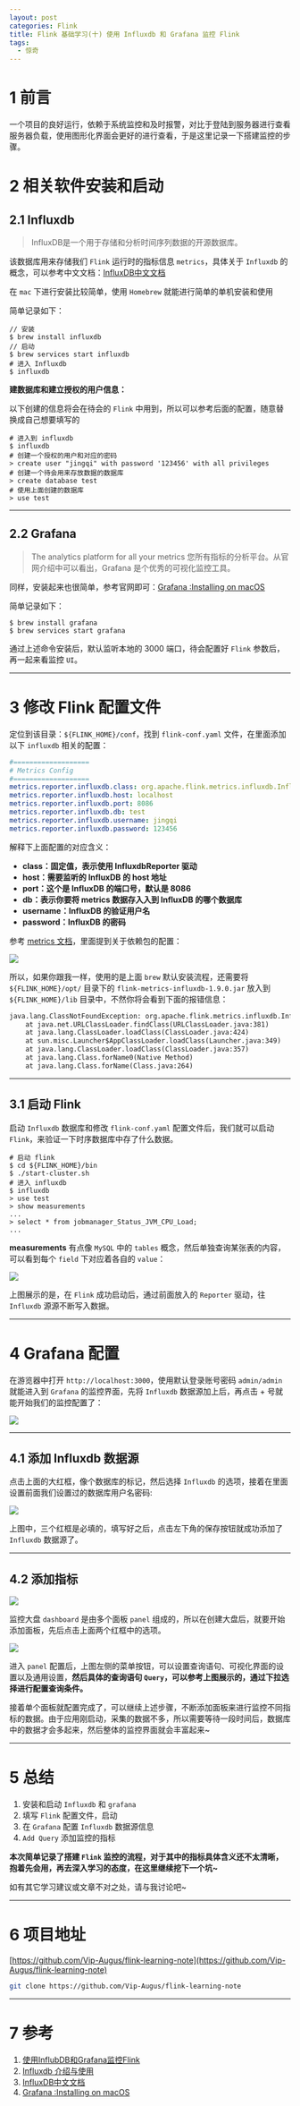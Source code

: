 ```yaml
---
layout: post
categories: Flink
title: Flink 基础学习(十) 使用 Influxdb 和 Grafana 监控 Flink
tags:
  - 惊奇
---
```



# 1 前言

一个项目的良好运行，依赖于系统监控和及时报警，对比于登陆到服务器进行查看服务器负载，使用图形化界面会更好的进行查看，于是这里记录一下搭建监控的步骤。

<!--more-->

# 2 相关软件安装和启动

## 2.1 Influxdb

> InfluxDB是一个用于存储和分析时间序列数据的开源数据库。

该数据库用来存储我们 `Flink` 运行时的指标信息 `metrics`，具体关于 `Influxdb` 的概念，可以参考中文文档：[InfluxDB中文文档](https://jasper-zhang1.gitbooks.io/influxdb/content/)

在 `mac` 下进行安装比较简单，使用 `Homebrew` 就能进行简单的单机安装和使用

简单记录如下：

```shell
// 安装
$ brew install influxdb
// 启动
$ brew services start influxdb
# 进入 Influxdb
$ influxdb
```

**建数据库和建立授权的用户信息：**

以下创建的信息将会在待会的 `Flink` 中用到，所以可以参考后面的配置，随意替换成自己想要填写的

```shell
# 进入到 influxdb
$ influxdb
# 创建一个授权的用户和对应的密码
> create user "jingqi" with password '123456' with all privileges
# 创建一个待会用来存放数据的数据库
> create database test
# 使用上面创建的数据库
> use test
```

---
## 2.2 Grafana

> The analytics platform for all your metrics
> 您所有指标的分析平台。从官网介绍中可以看出，Grafana 是个优秀的可视化监控工具。

同样，安装起来也很简单，参考官网即可：[Grafana :Installing on macOS](https://grafana.com/docs/grafana/latest/installation/mac/)

简单记录如下：

```shell
$ brew install grafana
$ brew services start grafana
```

通过上述命令安装后，默认监听本地的 3000 端口，待会配置好 `Flink` 参数后，再一起来看监控 `UI`。

---
# 3 修改 Flink 配置文件

定位到该目录：`${FLINK_HOME}/conf`，找到 `flink-conf.yaml` 文件，在里面添加以下 `influxdb` 相关的配置：

```yaml
#===================
# Metrics Config 
#===================
metrics.reporter.influxdb.class: org.apache.flink.metrics.influxdb.InfluxdbReporter
metrics.reporter.influxdb.host: localhost
metrics.reporter.influxdb.port: 8086
metrics.reporter.influxdb.db: test
metrics.reporter.influxdb.username: jingqi
metrics.reporter.influxdb.password: 123456
```

解释下上面配置的对应含义：

- **class：固定值，表示使用 InfluxdbReporter 驱动**
- **host：需要监听的 InfluxDB 的 host 地址**
- **port：这个是 InfluxDB 的端⼝号，默认是 8086**
- **db：表示你要将 metrics 数据存⼊入到 InfluxDB 的哪个数据库**
- **username：InfluxDB 的验证用户名**
- **password：InfluxDB 的密码**

参考 [metrics 文档](https://ci.apache.org/projects/flink/flink-docs-stable/monitoring/metrics.html)，里面提到关于依赖包的配置：

![](http://www.justdojava.com/assets/images/2019/java/image_yjq/Flink/monitoring/influxdb_lib_copy.png)

所以，如果你跟我一样，使用的是上面 `brew` 默认安装流程，还需要将 `${FLINK_HOME}/opt/` 目录下的 `flink-metrics-influxdb-1.9.0.jar` 放入到 `${FLINK_HOME}/lib` 目录中，不然你将会看到下面的报错信息：

```xml
java.lang.ClassNotFoundException: org.apache.flink.metrics.influxdb.InfluxdbReporter
	at java.net.URLClassLoader.findClass(URLClassLoader.java:381)
	at java.lang.ClassLoader.loadClass(ClassLoader.java:424)
	at sun.misc.Launcher$AppClassLoader.loadClass(Launcher.java:349)
	at java.lang.ClassLoader.loadClass(ClassLoader.java:357)
	at java.lang.Class.forName0(Native Method)
	at java.lang.Class.forName(Class.java:264)
```

---
## 3.1 启动 Flink

启动 `Influxdb` 数据库和修改 `flink-conf.yaml` 配置文件后，我们就可以启动 `Flink`，来验证一下时序数据库中存了什么数据。

```shell
# 启动 flink
$ cd ${FLINK_HOME}/bin
$ ./start-cluster.sh
# 进入 influxdb
$ influxdb
> use test
> show measurements
...
> select * from jobmanager_Status_JVM_CPU_Load;
...
```

**measurements** 有点像 `MySQL` 中的 `tables` 概念，然后单独查询某张表的内容，可以看到每个 `field` 下对应着各自的 `value`：

![](http://www.justdojava.com/assets/images/2019/java/image_yjq/Flink/monitoring/influxdb_measurements.png)

上图展示的是，在 `Flink` 成功启动后，通过前面放入的 `Reporter` 驱动，往 `Influxdb` 源源不断写入数据。

---
# 4 Grafana 配置

在游览器中打开 `http://localhost:3000`，使用默认登录账号密码 `admin/admin` 就能进入到 `Grafana` 的监控界面，先将 `Influxdb` 数据源加上后，再点击 + 号就能开始我们的监控配置了：

![](http://www.justdojava.com/assets/images/2019/java/image_yjq/Flink/monitoring/influxdb_grafana_add_source.png)

---
## 4.1 添加 Influxdb 数据源

点击上面的大红框，像个数据库的标记，然后选择 `Influxdb` 的选项，接着在里面设置前面我们设置过的数据库用户名密码:

![](http://www.justdojava.com/assets/images/2019/java/image_yjq/Flink/monitoring/influxdb_datasource.png)

上图中，三个红框是必填的，填写好之后，点击左下角的保存按钮就成功添加了 `Influxdb` 数据源了。

---
## 4.2 添加指标

![](http://www.justdojava.com/assets/images/2019/java/image_yjq/Flink/monitoring/grafana_add_query.png)

监控大盘 `dashboard` 是由多个面板 `panel` 组成的，所以在创建大盘后，就要开始添加面板，先后点击上面两个红框中的选项。

![](http://www.justdojava.com/assets/images/2019/java/image_yjq/Flink/monitoring/grafana_query_detail.png)

进入 `panel` 配置后，上图左侧的菜单按钮，可以设置查询语句、可视化界面的设置以及通用设置，**然后具体的查询语句 `Query`，可以参考上图展示的，通过下拉选择进行配置查询条件。**

接着单个面板就配置完成了，可以继续上述步骤，不断添加面板来进行监控不同指标的数据。由于应用刚启动，采集的数据不多，所以需要等待一段时间后，数据库中的数据才会多起来，然后整体的监控界面就会丰富起来~

---
# 5 总结

1. 安装和启动 `Influxdb` 和 `grafana`
2. 填写 `Flink` 配置文件，启动
3. 在 `Grafana` 配置 `Influxdb` 数据源信息
4. `Add Query` 添加监控的指标

**本次简单记录了搭建 `Flink` 监控的流程，对于其中的指标具体含义还不太清晰，抱着先会用，再去深入学习的态度，在这里继续挖下一个坑~**

如有其它学习建议或文章不对之处，请与我讨论吧~

---
# 6 项目地址

[https://github.com/Vip-Augus/flink-learning-note](https://github.com/Vip-Augus/flink-learning-note)

```sh
git clone https://github.com/Vip-Augus/flink-learning-note
```

---
# 7 参考

1. [使用InflubDB和Grafana监控Flink](https://www.cnblogs.com/createweb/p/11636762.html)
2. [Influxdb 介绍与使用](https://segmentfault.com/a/1190000015721780)
3. [InfluxDB中文文档](https://jasper-zhang1.gitbooks.io/influxdb/content/)
4. [Grafana :Installing on macOS](https://grafana.com/docs/grafana/latest/installation/mac/)











